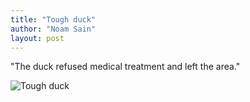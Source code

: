 ```yaml
---
title: "Tough duck"
author: "Noam Sain"
layout: post
---
```


"The duck refused medical treatment and left the area."

![Tough duck](https://1.bp.blogspot.com/_8aN4krk1nsk/TEBSYvLk5GI/AAAAAAAAAaQ/uOSeUgjQgW0/s1600/20100202-19.jpg "Tough duck")

